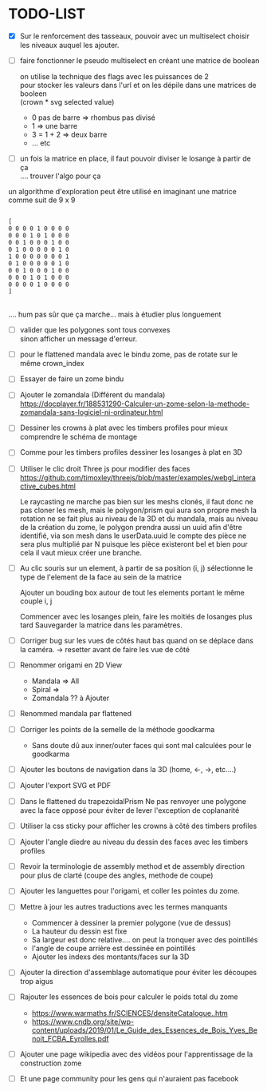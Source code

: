 # TODO-LIST

* [x] Sur le renforcement des tasseaux, pouvoir avec un multiselect choisir les niveaux auquel les ajouter.
  
* [ ] faire fonctionner le pseudo multiselect en créant une matrice de boolean

  on utilise la technique des flags avec les puissances de 2 
  <br>pour stocker les valeurs dans l'url et on les dépile dans une matrices de booleen
  <br>(crown * svg selected value)
  
  - 0 pas de barre => rhombus pas divisé
  - 1 => une barre
  - 3 = 1 + 2 => deux barre
  - ... etc

* [ ] un fois la matrice en place, il faut pouvoir diviser le losange à partir de ça
  <br>.... trouver l'algo pour ça


un algorithme d'exploration peut être utilisé
en imaginant une matrice comme suit
de 9 x 9
<pre>
<code>
[
0 0 0 0 1 0 0 0 0
0 0 0 1 0 1 0 0 0
0 0 1 0 0 0 1 0 0
0 1 0 0 0 0 0 1 0
1 0 0 0 0 0 0 0 1
0 1 0 0 0 0 0 1 0
0 0 1 0 0 0 1 0 0
0 0 0 1 0 1 0 0 0
0 0 0 0 1 0 0 0 0
]
</code>
</pre>
.... hum pas sûr que ça marche... mais à étudier plus longuement


* [ ] valider que les polygones sont tous convexes 
  <br> sinon afficher un message d'erreur.

* [ ] pour le flattened mandala avec le bindu zome, 
  pas de rotate sur le même crown_index

* [ ] Essayer de faire un zome bindu

* [ ] Ajouter le zomandala (Différent du mandala)
  https://docplayer.fr/188531290-Calculer-un-zome-selon-la-methode-zomandala-sans-logiciel-ni-ordinateur.html

* [ ] Dessiner les crowns à plat avec les timbers profiles pour mieux comprendre le schéma de montage

* [ ] Comme pour les timbers profiles dessiner les losanges à plat en 3D


* [ ] Utiliser le clic droit Three js pour modifier des faces
  https://github.com/timoxley/threejs/blob/master/examples/webgl_interactive_cubes.html
  
  Le raycasting ne marche pas bien sur les meshs clonés,
    il faut donc ne pas cloner les mesh, mais le polygon/prism qui aura son propre mesh
    la rotation ne se fait plus au niveau de la 3D et du mandala, 
    mais au niveau de la création du zome, 
    le polygon prendra aussi un uuid afin d'être identifié, via son mesh dans le userData.uuid
    le compte des pièce ne sera plus multiplié par N puisque les pièce existeront bel et bien
    pour cela il vaut mieux créer une branche.
    
* [ ] Au clic souris sur un element, à partir de sa position (i, j)
  sélectionne le type de l'element de la face au sein de la matrice
  
  Ajouter un bouding box autour de tout les elements portant le même couple i, j
  
  Commencer avec les losanges plein, faire les moitiés de losanges plus tard
  Sauvegarder la matrice dans les paramètres.
  

* [ ] Corriger bug sur les vues de côtés haut bas quand on se déplace dans la caméra.
  -> resetter avant de faire les vue de côté 
  
* [ ] Renommer origami en 2D View
  * Mandala => All
  * Spiral => 
  * Zomandala ?? à Ajouter 
  
* [ ] Renommed mandala par flattened

* [ ] Corriger les points de la semelle de la méthode goodkarma
  * Sans doute dû aux inner/outer faces qui sont mal calculées pour le goodkarma
    
* [ ] Ajouter les boutons de navigation dans la 3D (home, <-, ->, etc....)

* [ ] Ajouter l'export SVG et PDF 
   
* [ ] Dans le flattened du trapezoidalPrism Ne pas renvoyer une polygone avec la face opposé pour éviter de lever l'exception de coplanarité
  
* [ ] Utiliser la css sticky pour afficher les crowns à côté des timbers profiles

* [ ] Ajouter l'angle diedre au niveau du dessin des faces avec les timbers profiles

* [ ] Revoir la terminologie de assembly method et de assembly direction pour plus de clarté (coupe des angles, methode
  de coupe)
  
* [ ] Ajouter les languettes pour l'origami, et coller les pointes du zome.

* [ ] Mettre à jour les autres traductions avec les termes manquants

    * Commencer à dessiner la premier polygone (vue de dessus)
    * La hauteur du dessin est fixe
    * Sa largeur est donc relative.... on peut la tronquer avec des pointillés
    * l'angle de coupe arrière est dessinée en pointillés
    * Ajouter les indexs des montants/faces sur la 3D

* [ ] Ajouter la direction d'assemblage automatique pour éviter les découpes trop aigus

* [ ] Rajouter les essences de bois pour calculer le poids total du zome

    * https://www.warmaths.fr/SCIENCES/densiteCatalogue..htm
    * https://www.cndb.org/site/wp-content/uploads/2019/01/Le_Guide_des_Essences_de_Bois_Yves_Benoit_FCBA_Eyrolles.pdf
  

* [ ] Ajouter une page wikipedia avec des vidéos pour l'apprentissage de la construction zome

* [ ] Et une page community pour les gens qui n'auraient pas facebook
